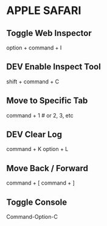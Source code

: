 # APPLE SAFARI

## Toggle Web Inspector
option + command + I

## DEV Enable Inspect Tool
shift + command + C

## Move to Specific Tab
command + 1 # or 2, 3, etc

## DEV Clear Log
command + K
option + L

## Move Back / Forward
command + [
command + ]

## Toggle Console
Command-Option-C
